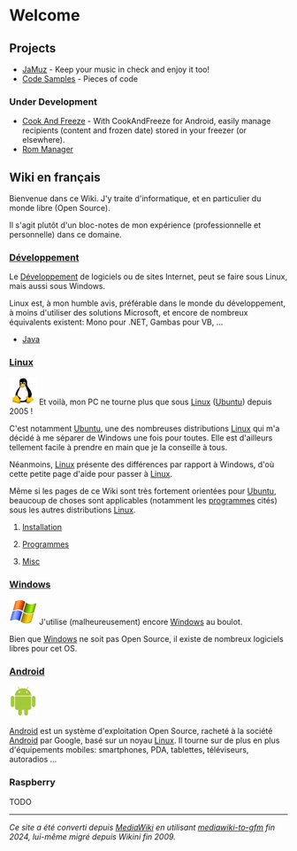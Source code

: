 # Welcome

## Projects

- [JaMuz](JaMuz) - Keep your music in check and enjoy it too!
- [Code Samples](https://github.com/phramusca/Samples/tree/main) - Pieces of code

### Under Development

- [Cook And Freeze](https://github.com/phramusca/CookAndFreeze) - With CookAndFreeze for Android, easily manage recipients (content and frozen date) stored in your freezer (or elsewhere).
- [Rom Manager](https://github.com/phramusca/RomManager)

## Wiki en français

Bienvenue dans ce Wiki. J'y traite d'informatique, et en particulier du monde libre (Open Source).

Il s'agit plutôt d'un bloc-notes de mon expérience (professionnelle et personnelle) dans ce domaine.

### [Développement](wiki/Développement)

Le [Développement](wiki/Développement) de logiciels ou de sites Internet, peut se faire sous Linux, mais aussi sous Windows. 

Linux est, à mon humble avis, préférable dans le monde du développement, à moins d'utiliser des solutions Microsoft, et encore de nombreux équivalents existent: Mono pour .NET, Gambas pour VB, ...

- [Java](wiki/Java)

### [Linux](wiki/Linux)

![50px-Linux-penguin](wiki/data/50px-Linux-penguin.jpg) Et voilà, mon PC ne tourne plus que sous [Linux](wiki/Linux) ([Ubuntu](wiki/Ubuntu)) depuis 2005 !

C'est notamment [Ubuntu](wiki/Ubuntu), une des nombreuses distributions [Linux](wiki/Linux) qui m'a décidé à me séparer de Windows une fois pour toutes. Elle est d'ailleurs tellement facile à prendre en main que je la conseille à tous.

Néanmoins, [Linux](wiki/Linux) présente des différences par rapport à Windows, d'où cette petite page d'aide pour passer à [Linux](wiki/Linux).

Même si les pages de ce Wiki sont très fortement orientées pour [Ubuntu](wiki/Ubuntu), beaucoup de choses sont applicables (notamment les [programmes](wiki/Programmes) cités) sous les autres distributions [Linux](wiki/Linux).

1. [Installation](wiki/Installation)

2. [Programmes](wiki/Programmes)

3. [Misc](wiki/Misc)

### [Windows](wiki/Windows)

![50px-Windows_xp_logo](wiki/data/50px-Windows_xp_logo.jpg) J'utilise (malheureusement) encore [Windows](wiki/Windows) au boulot.

Bien que [Windows](wiki/Windows) ne soit pas Open Source, il existe de nombreux logiciels libres pour cet OS.

### [Android](wiki/Android)

![50px-Android](wiki/data/50px-Android.jpg)

[Android](wiki/Android) est un système d'exploitation Open Source, racheté à la société [Android](wiki/Android) par Google, basé sur un noyau [Linux](wiki/Linux). Il tourne sur de plus en plus d'équipements mobiles: smartphones, PDA, tablettes, téléviseurs, autoradios ...

### Raspberry

TODO

------------------------------------------------------------------------

*Ce site a été converti depuis [MediaWiki](wiki/MediaWiki) en utilisant [mediawiki-to-gfm](https://github.com/outofcontrol/mediawiki-to-gfm) fin 2024, lui-même migré depuis Wikini fin 2009.*
